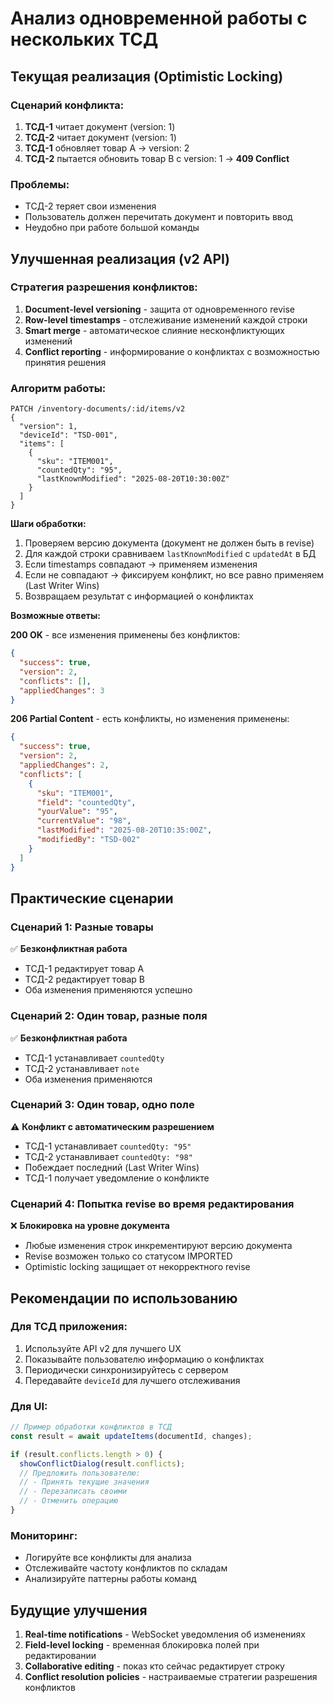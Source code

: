 # Анализ одновременной работы с нескольких ТСД

## Текущая реализация (Optimistic Locking)

### Сценарий конфликта:
1. **ТСД-1** читает документ (version: 1)
2. **ТСД-2** читает документ (version: 1)
3. **ТСД-1** обновляет товар A → version: 2
4. **ТСД-2** пытается обновить товар B с version: 1 → **409 Conflict**

### Проблемы:
- ТСД-2 теряет свои изменения
- Пользователь должен перечитать документ и повторить ввод
- Неудобно при работе большой команды

## Улучшенная реализация (v2 API)

### Стратегия разрешения конфликтов:

1. **Document-level versioning** - защита от одновременного revise
2. **Row-level timestamps** - отслеживание изменений каждой строки
3. **Smart merge** - автоматическое слияние несконфликтующих изменений
4. **Conflict reporting** - информирование о конфликтах с возможностью принятия решения

### Алгоритм работы:

```
PATCH /inventory-documents/:id/items/v2
{
  "version": 1,
  "deviceId": "TSD-001", 
  "items": [
    {
      "sku": "ITEM001",
      "countedQty": "95",
      "lastKnownModified": "2025-08-20T10:30:00Z"
    }
  ]
}
```

**Шаги обработки:**
1. Проверяем версию документа (документ не должен быть в revise)
2. Для каждой строки сравниваем `lastKnownModified` с `updatedAt` в БД
3. Если timestamps совпадают → применяем изменения
4. Если не совпадают → фиксируем конфликт, но все равно применяем (Last Writer Wins)
5. Возвращаем результат с информацией о конфликтах

**Возможные ответы:**

**200 OK** - все изменения применены без конфликтов:
```json
{
  "success": true,
  "version": 2,
  "conflicts": [],
  "appliedChanges": 3
}
```

**206 Partial Content** - есть конфликты, но изменения применены:
```json
{
  "success": true,
  "version": 2,
  "appliedChanges": 2,
  "conflicts": [
    {
      "sku": "ITEM001",
      "field": "countedQty",
      "yourValue": "95", 
      "currentValue": "98",
      "lastModified": "2025-08-20T10:35:00Z",
      "modifiedBy": "TSD-002"
    }
  ]
}
```

## Практические сценарии

### Сценарий 1: Разные товары
✅ **Безконфликтная работа**
- ТСД-1 редактирует товар A
- ТСД-2 редактирует товар B
- Оба изменения применяются успешно

### Сценарий 2: Один товар, разные поля
✅ **Безконфликтная работа**
- ТСД-1 устанавливает `countedQty`
- ТСД-2 устанавливает `note`
- Оба изменения применяются

### Сценарий 3: Один товар, одно поле
⚠️ **Конфликт с автоматическим разрешением**
- ТСД-1 устанавливает `countedQty: "95"`
- ТСД-2 устанавливает `countedQty: "98"`
- Побеждает последний (Last Writer Wins)
- ТСД-1 получает уведомление о конфликте

### Сценарий 4: Попытка revise во время редактирования
❌ **Блокировка на уровне документа**
- Любые изменения строк инкрементируют версию документа
- Revise возможен только со статусом IMPORTED
- Optimistic locking защищает от некорректного revise

## Рекомендации по использованию

### Для ТСД приложения:
1. Используйте API v2 для лучшего UX
2. Показывайте пользователю информацию о конфликтах
3. Периодически синхронизируйтесь с сервером
4. Передавайте `deviceId` для лучшего отслеживания

### Для UI:
```javascript
// Пример обработки конфликтов в ТСД
const result = await updateItems(documentId, changes);

if (result.conflicts.length > 0) {
  showConflictDialog(result.conflicts);
  // Предложить пользователю: 
  // - Принять текущие значения
  // - Перезаписать своими
  // - Отменить операцию
}
```

### Мониторинг:
- Логируйте все конфликты для анализа
- Отслеживайте частоту конфликтов по складам
- Анализируйте паттерны работы команд

## Будущие улучшения

1. **Real-time notifications** - WebSocket уведомления об изменениях
2. **Field-level locking** - временная блокировка полей при редактировании  
3. **Collaborative editing** - показ кто сейчас редактирует строку
4. **Conflict resolution policies** - настраиваемые стратегии разрешения конфликтов
